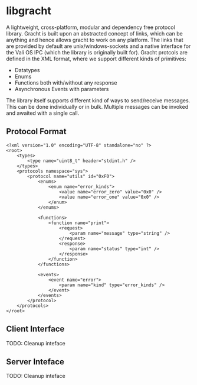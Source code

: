 # libgracht
A lightweight, cross-platform, modular and dependency free protocol library. Gracht is built upon an abstracted concept of links, which can be anything and hence allows gracht to work on any platform. The links that are provided by default are unix/windows-sockets and a native interface for the Vali OS IPC (which the library is originally built for). Gracht protcols are defined in the XML format, where we support different kinds of primitives:
 - Datatypes
 - Enums
 - Functions both with/without any response
 - Asynchronous Events with parameters

The library itself supports different kind of ways to send/receive messages. This can be done individually or in bulk. Multiple messages can be invoked and awaited with a single call.

## Protocol Format

```
<?xml version="1.0" encoding="UTF-8" standalone="no" ?>
<root>
    <types>
        <type name="uint8_t" header="stdint.h" />
    </types>
    <protocols namespace="sys">
        <protocol name="utils" id="0xF0">
            <enums>
                <enum name="error_kinds">
                    <value name="error_zero" value="0x0" />
                    <value name="error_one" value="0x0" />
                </enum>
            </enums>
            
            <functions>
                <function name="print">
                    <request>
                        <param name="message" type="string" />
                    </request>
                    <response>
                        <param name="status" type="int" />
                    </response>
                </function>
            </functions>
            
            <events>
                <event name="error">
                    <param name="kind" type="error_kinds" />
                </event>
            </events>
        </protocol>
    </protocols>
</root>
```

## Client Interface

TODO: Cleanup inteface

## Server Inteface

TODO: Cleanup inteface
